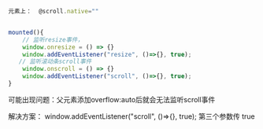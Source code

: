 ```js
元素上：  @scroll.native=""   


mounted(){
    // 监听resize事件，
    window.onresize = () => {}
    window.addEventListener("resize", ()=>{}, true);
   // 监听滚动条scroll事件
    window.onscroll = () => {}
    window.addEventListener("scroll", ()=>{}, true);
}

```

  

可能出现问题：父元素添加overflow:auto后就会无法监听scroll事件

解决方案：    window.addEventListener("scroll", ()=>{}, true);  第三个参数传 true